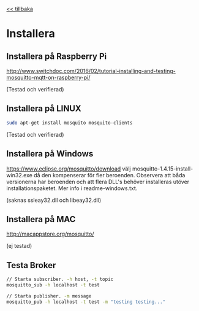<a href="README.md"><< tillbaka</a>

# Installera

## Installera på Raspberry Pi
http://www.switchdoc.com/2016/02/tutorial-installing-and-testing-mosquitto-mqtt-on-raspberry-pi/

(Testad och verifierad)

## Installera på LINUX
```bash
sudo apt-get install mosquito mosquito-clients
```

(Testad och verifierad)

## Installera på Windows
https://www.eclipse.org/mosquitto/download
välj mosquitto-1.4.15-install-win32.exe då den kompenserar för fler beroenden.
Observera att båda versionerna har beroenden och att flera DLL's behöver installeras utöver installationspaketet. Mer info i readme-windows.txt.

(saknas ssleay32.dll och libeay32.dll)

## Installera på MAC
http://macappstore.org/mosquitto/

(ej testad)

## Testa Broker
```bash
// Starta subscriber. -h host, -t topic
mosquitto_sub -h localhost -t test

// Starta publisher. -m message
mosquitto_pub -h localhost -t test -m "testing testing..."
```
